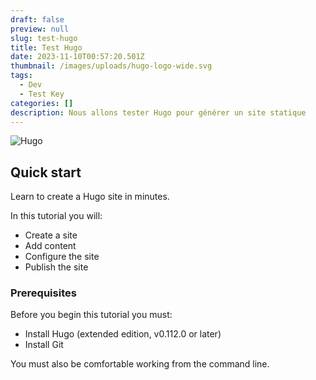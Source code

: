 ```yaml
---
draft: false
preview: null
slug: test-hugo
title: Test Hugo
date: 2023-11-10T00:57:20.501Z
thumbnail: /images/uploads/hugo-logo-wide.svg
tags:
  - Dev
  - Test Key
categories: []
description: Nous allons tester Hugo pour générer un site statique
---
```

![](/images/uploads/hugo-logo-wide.svg "Hugo")

## Quick start

Learn to create a Hugo site in minutes.

In this tutorial you will:

* Create a site
* Add content
* Configure the site
* Publish the site

### Prerequisites

Before you begin this tutorial you must:

* Install Hugo (extended edition, v0.112.0 or later)
* Install Git

You must also be comfortable working from the command line.